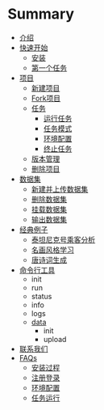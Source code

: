 # Summary

* [介绍](README.md)
* [快速开始](get-started.md)
  * [安装](get-started/install.md)
  * [第一个任务](get-started/first-task.md)
* [项目](project.md)
  * [新建项目](project/create.md)
  * [Fork项目](project/fork.md)
  * [任务](project/task.md)
    * [运行任务](project/task/run.md)
    * [任务模式](project/task/mode.md)
    * [环境配置](project/task/environment.md)
    * [终止任务](project/task/stop.md)
  * [版本管理](project/version-control.md)
  * [删除项目](project/delete.md)
* [数据集](dataset.md)
  * [新建并上传数据集](dataset/create-and-upload.md)
  * [删除数据集](dataset/delete.md)
  * [挂载数据集](dataset/mount.md)
  * [输出数据集](dataset/output.md)
* [经典例子](example.md)
  * [泰坦尼克号乘客分析](example/titanic-analytic.md)
  * [名画风格学习](example/style-transfer.md)
  * [唐诗词生成](example/poetry-generator.md)
* [命令行工具](cli.md)
  * init
  * run
  * status
  * info
  * logs
  * [data](cli/data.md)
    * init
    * upload
* [联系我们](contact-us.md)
* [FAQs](faq.md)
  * [安装过程](faq/install.md)
  * [注册登录](faq/regist-and-login.md)
  * [环境配置](faq/environment.md)
  * [任务运行](faq/run-task.md)

